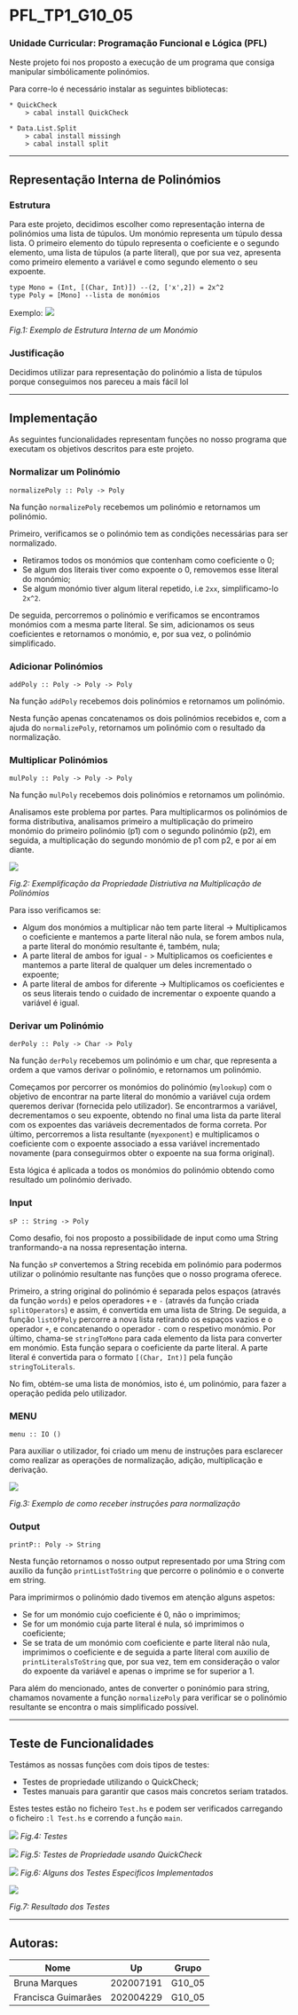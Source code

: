 # PFL_TP1_G10_05

### Unidade Curricular: Programação Funcional e Lógica (PFL)

Neste projeto foi nos proposto a execução de um programa que consiga manipular simbólicamente polinómios.

Para corre-lo é necessário instalar as seguintes bibliotecas:

```
* QuickCheck
    > cabal install QuickCheck
```
```
* Data.List.Split
    > cabal install missingh
    > cabal install split
```

---

## Representação Interna de Polinómios

### Estrutura

Para este projeto, decidimos escolher como representação interna de polinómios uma lista de túpulos. Um monómio representa um túpulo dessa lista.
O primeiro elemento do túpulo representa o coeficiente e o segundo elemento, uma lista de túpulos (a parte literal), que por sua vez, apresenta como primeiro elemento a variável e como segundo elemento o seu expoente.

```
type Mono = (Int, [(Char, Int)]) --(2, ['x',2]) = 2x^2
type Poly = [Mono] --lista de monómios
```

Exemplo:
![](https://i.imgur.com/WZ3Hov0.png)

*Fig.1: Exemplo de Estrutura Interna de um Monómio*


### Justificação

Decidimos utilizar para representação do polinómio a lista de túpulos porque conseguimos nos pareceu a mais fácil lol



---

## Implementação

As seguintes funcionalidades representam funções no nosso programa que executam os objetivos descritos para este projeto.

### Normalizar um Polinómio

```
normalizePoly :: Poly -> Poly
```
Na função `normalizePoly` recebemos um polinómio e retornamos um polinómio.

Primeiro, verificamos se o polinómio tem as condições necessárias para ser normalizado.

* Retiramos todos os monómios que contenham como coeficiente o 0;
* Se algum dos literais tiver como expoente o 0, removemos esse literal do monómio;
* Se algum monómio tiver algum literal repetido, i.e `2xx`, simplificamo-lo `2x^2`.

De seguida, percorremos o polinómio e verificamos se encontramos monómios com a mesma parte literal. Se sim, adicionamos os seus coeficientes e retornamos o monómio, e, por sua vez, o polinómio simplificado.


### Adicionar Polinómios

```
addPoly :: Poly -> Poly -> Poly
```
Na função `addPoly` recebemos dois polinómios e retornamos um polinómio.

Nesta função apenas concatenamos os dois polinómios recebidos e, com a ajuda do `normalizePoly`, retornamos um polinómio com o resultado da normalização.

### Multiplicar Polinómios

```
mulPoly :: Poly -> Poly -> Poly
```
Na função `mulPoly` recebemos dois polinómios e retornamos um polinómio.

Analisamos este problema por partes. Para multiplicarmos os polinómios de forma distributiva, analisamos primeiro a multiplicação do primeiro monómio do primeiro polinómio (p1) com o segundo polinómio (p2), em seguida, a multiplicação do segundo monómio de p1 com p2, e por aí em diante.

![](https://i.imgur.com/bbePtoF.png)

*Fig.2: Exemplificação da Propriedade Distriutiva na Multiplicação de Polinómios*


Para isso verificamos se:
* Algum dos monómios a multiplicar não tem parte literal -> Multiplicamos o coeficiente e mantemos a parte literal não nula, se forem ambos nula, a parte literal do monómio resultante é, também, nula;
* A parte literal de ambos for igual - > Multiplicamos os coeficientes e mantemos a parte literal de qualquer um deles incrementado o expoente;
* A parte literal de ambos for diferente -> Multiplicamos os coeficientes e os seus literais tendo o cuidado de incrementar o expoente quando a variável é igual.  


### Derivar um Polinómio

```
derPoly :: Poly -> Char -> Poly
```
Na função `derPoly` recebemos um polinómio e um char, que representa a ordem a que vamos derivar o polinómio, e retornamos um polinómio.

Começamos por percorrer os monómios do polinómio (`mylookup`) com o objetivo de encontrar na parte literal do monómio a variável cuja ordem queremos derivar (fornecida pelo utilizador).
Se encontrarmos a variável, decrementamos o seu expoente, obtendo no final uma lista da parte literal com os expoentes das variáveis decrementados de forma correta.
Por último, percorremos a lista resultante (`myexponent`) e multiplicamos o coeficiente com o expoente associado a essa variável incrementado novamente (para conseguirmos obter o expoente na sua forma original).

Esta lógica é aplicada a todos os monómios do polinómio obtendo como resultado um polinómio derivado.

### Input
```
sP :: String -> Poly
```
Como desafio, foi nos proposto a possibilidade de input como uma String tranformando-a na nossa representação interna.

Na função `sP` convertemos a String recebida em polinómio para podermos utilizar o polinómio resultante nas funções que o nosso programa oferece.

Primeiro, a string original do polinómio é separada pelos espaços (através da função `words`) e pelos operadores `+` e `-` (através da função criada `splitOperators`) e assim, é convertida em uma lista de String.
De seguida, a função `listOfPoly` percorre a nova lista retirando os espaços vazios e o operador `+`, e concatenando o operador `-` com o respetivo monómio.
Por último, chama-se `stringToMono` para cada elemento da lista para converter em monómio. Esta função separa o coeficiente da parte literal. A parte literal é convertida para o formato `[(Char, Int)]` pela função `stringToLiterals`.

No fim, obtém-se uma lista de monómios, isto é, um polinómio, para fazer a operação pedida pelo utilizador.

### MENU

```
menu :: IO ()
```

Para auxiliar o utilizador, foi criado um menu de instruções para esclarecer como realizar as operações de normalização, adição, multiplicação e derivação.


![](https://i.imgur.com/S2tT9sb.png)

*Fig.3: Exemplo de como receber instruções para normalização*

### Output

```
printP:: Poly -> String
```
Nesta função retornamos o nosso output representado por uma String com auxilio da função `printListToString` que percorre o polinómio e o converte em string.

Para imprimirmos o polinómio dado tivemos em atenção alguns aspetos:

* Se for um monómio cujo coeficiente é 0, não o imprimimos;
* Se for um monómio cuja parte literal é nula, só imprimimos o coeficiente;
* Se se trata de um monómio com coeficiente e parte literal não nula, imprimimos o coeficiente e de seguida a parte literal com auxilio de `printLiteralsToString` que, por sua vez, tem em consideração o valor do expoente da variável e apenas o imprime se for superior a 1.

Para além do mencionado, antes de converter o poninómio para string, chamamos novamente a função `normalizePoly` para verificar se o polinómio resultante se encontra o mais simplificado possível.


---

## Teste de Funcionalidades

Testámos as nossas funções com dois tipos de testes:

 * Testes de propriedade utilizando o QuickCheck;
 * Testes manuais para garantir que casos mais concretos seriam tratados.

Estes testes estão no ficheiro `Test.hs` e podem ser verificados carregando o ficheiro `:l Test.hs` e correndo a função `main`.

![](https://i.imgur.com/fhkrTBq.png)
*Fig.4: Testes*

![](https://i.imgur.com/lggvVEc.png)
*Fig.5: Testes de Propriedade usando QuickCheck*

![](https://i.imgur.com/8kf9IKW.png)
*Fig.6: Alguns dos Testes Especificos Implementados*

![](https://i.imgur.com/TgHazeL.png)

*Fig.7: Resultado dos Testes*



---

## Autoras:
| Nome                | Up       | Grupo
| --------            | -------- | -----
| Bruna Marques       | 202007191| G10_05
| Francisca Guimarães | 202004229| G10_05
